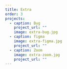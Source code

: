 ```yaml
---
title: Extra
order: 3
projects:
  - caption: Bug
    project_url: ""
    image: extra-bug.jpg
  - caption: figma
    image: extra-figma.jpg
    project_url: ""
  - caption: Zoom
    image: extra-zoom.jpg
    project_url: ""
---
```

